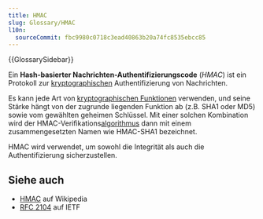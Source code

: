 ```yaml
---
title: HMAC
slug: Glossary/HMAC
l10n:
  sourceCommit: fbc9980c0718c3ead40863b20a74fc8535ebcc85
---
```


{{GlossarySidebar}}

Ein **Hash-basierter Nachrichten-Authentifizierungscode** (_HMAC_) ist ein Protokoll zur [kryptographischen](/de/docs/Glossary/cryptography) Authentifizierung von Nachrichten.

Es kann jede Art von [kryptographischen Funktionen](/de/docs/Glossary/Cryptographic_hash_function) verwenden, und seine Stärke hängt von der zugrunde liegenden Funktion ab (z.B. SHA1 oder MD5) sowie vom gewählten geheimen Schlüssel. Mit einer solchen Kombination wird der HMAC-Verifikations[algorithmus](/de/docs/Glossary/Algorithm) dann mit einem zusammengesetzten Namen wie HMAC-SHA1 bezeichnet.

HMAC wird verwendet, um sowohl die Integrität als auch die Authentifizierung sicherzustellen.

## Siehe auch

- [HMAC](https://en.wikipedia.org/wiki/Hash-based_message_authentication_code) auf Wikipedia
- [RFC 2104](https://datatracker.ietf.org/doc/html/rfc2104) auf IETF
